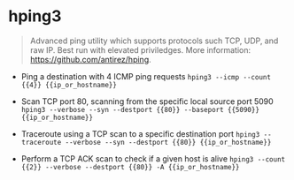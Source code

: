 # hping3
> Advanced ping utility which supports protocols such TCP, UDP, and raw IP.
> Best run with elevated priviledges.
> More information: <https://github.com/antirez/hping>.

- Ping a destination with 4 ICMP ping requests
`hping3 --icmp --count {{4}} {{ip_or_hostname}}`

- Scan TCP port 80, scanning from the specific local source port 5090
`hping3 --verbose --syn --destport {{80}} --baseport {{5090}} {{ip_or_hostname}}`

- Traceroute using a TCP scan to a specific destination port
`hping3 --traceroute --verbose --syn --destport {{80}} {{ip_or_hostname}}`

- Perform a TCP ACK scan to check if a given host is alive
`hping3 --count {{2}} --verbose --destport {{80}} -A {{ip_or_hostname}}`
